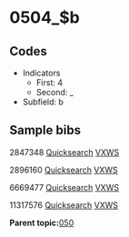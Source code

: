 # 0504\_$b

## Codes

-   Indicators
    -   First: 4
    -   Second: \_
-   Subfield: b

## Sample bibs

2847348 [Quicksearch](https://search.library.yale.edu/catalog/2847348) [VXWS](http://prodorbis.library.yale.edu:7014/vxws/GetHoldingsService?bibId=2847348)

2896160 [Quicksearch](https://search.library.yale.edu/catalog/2896160) [VXWS](http://prodorbis.library.yale.edu:7014/vxws/GetHoldingsService?bibId=2896160)

6669477 [Quicksearch](https://search.library.yale.edu/catalog/6669477) [VXWS](http://prodorbis.library.yale.edu:7014/vxws/GetHoldingsService?bibId=6669477)

11317576 [Quicksearch](https://search.library.yale.edu/catalog/11317576) [VXWS](http://prodorbis.library.yale.edu:7014/vxws/GetHoldingsService?bibId=11317576)

**Parent topic:**[050](../../tags/050/050.md)


